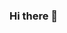 ### Hi there 👋

<!--
**DevDataOrg/DevDataOrg** is a ✨ _special_ ✨ repository because its `README.md` (this file) appears on your GitHub profile.

Here are some ideas to get you started:

- 🔭 I’m currently working on freelance IOS Developer
- 🌱 I’m currently learning Swift, SwiftUI, Xcode, Core Data, Firebase, Combine, Almofire and etc..
- 👯 I’m looking to collaborate on www.devdata.org
- 🤔 I’m looking for help with more project
- 💬 Ask me about Swift and etc
- 📫 How to reach me: pmbiclub@gmail.com
- 😄 Pronouns: #Swift 
- ⚡ Fun fact: I am very happy if i am coding
-->
